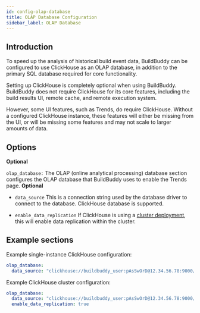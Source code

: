 ```yaml
---
id: config-olap-database
title: OLAP Database Configuration
sidebar_label: OLAP Database
---
```


## Introduction

To speed up the analysis of historical build event data, BuildBuddy can be configured to use ClickHouse as an OLAP database, in addition to the primary SQL database required for core functionality.

Setting up ClickHouse is completely optional when using BuildBuddy.
BuildBuddy does not require ClickHouse for its core features, including the build results UI, remote cache, and remote execution system.

However, some UI features, such as Trends, do require ClickHouse.
Without a configured ClickHouse instance, these features will either be missing from the UI, or will be missing some features and may not scale to larger amounts of data.

## Options

**Optional**

`olap_database:` The OLAP (online analytical processing) database section configures the OLAP database that BuildBuddy uses to enable the Trends page. **Optional**

- `data_source` This is a connection string used by the database driver to connect to the database. ClickHouse database is supported.

- `enable_data_replication` If ClickHouse is using a [cluster deployment](https://clickhouse.com/docs/en/architecture/cluster-deployment), this will enable data replication within the cluster.

## Example sections

Example single-instance ClickHouse configuration:

```yaml
olap_database:
  data_source: "clickhouse://buildbuddy_user:pAsSwOrD@12.34.56.78:9000/buildbuddy_db"
```

Example ClickHouse cluster configuration:

```yaml
olap_database:
  data_source: "clickhouse://buildbuddy_user:pAsSwOrD@12.34.56.78:9000/buildbuddy_db"
  enable_data_replication: true
```
